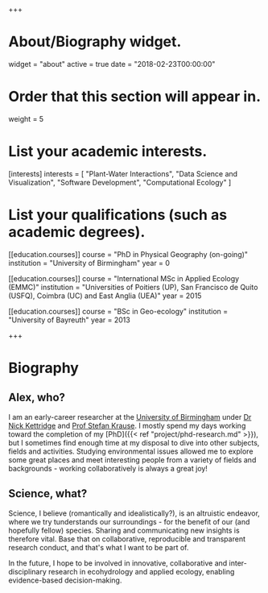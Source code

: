 +++
# About/Biography widget.
widget = "about"
active = true
date = "2018-02-23T00:00:00"

# Order that this section will appear in.
weight = 5

# List your academic interests.
[interests]
  interests = [
    "Plant-Water Interactions",
    "Data Science and Visualization",
    "Software Development",
    "Computational Ecology"
  ]

# List your qualifications (such as academic degrees).
[[education.courses]]
  course = "PhD in Physical Geography (on-going)"
  institution = "University of Birmingham"
  year = 0

[[education.courses]]
  course = "International MSc in Applied Ecology (EMMC)"
  institution = "Universities of Poitiers (UP), San Francisco de Quito (USFQ), Coimbra (UC) and East Anglia (UEA)"
  year = 2015

[[education.courses]]
  course = "BSc in Geo-ecology"
  institution = "University of Bayreuth"
  year = 2013
 
+++

# Biography

## Alex, who?

I am an early-career researcher at the [University of Birmingham](http://www.birmingham.ac.uk) under [Dr Nick Kettridge](http://www.birmingham.ac.uk/staff/profiles/gees/kettridge-nick.aspx) and [Prof Stefan Krause](http://www.birmingham.ac.uk/staff/profiles/gees/krause-stefan.aspx). I mostly spend my days working toward the completion of my [PhD]({{< ref "project/phd-research.md" >}}), but I sometimes find enough time at my disposal to dive into other subjects, fields and activities. Studying environmental issues allowed me to explore some great places and meet interesting people from a variety of fields and backgrounds - working collaboratively is always a great joy!

<!--- For a detailed CV click **here** --->


## Science, what?

Science, I believe (romantically and idealistically?), is an altruistic endeavor, where we try tunderstands our surroundings - for the benefit of our (and hopefully fellow) species. Sharing and communicating new insights is therefore vital. Base that on collaborative, reproducible and transparent research conduct, and that's what I want to be part of.

In the future, I hope to be involved in innovative, collaborative and inter-disciplinary research in ecohydrology and applied ecology, enabling evidence-based decision-making. 


